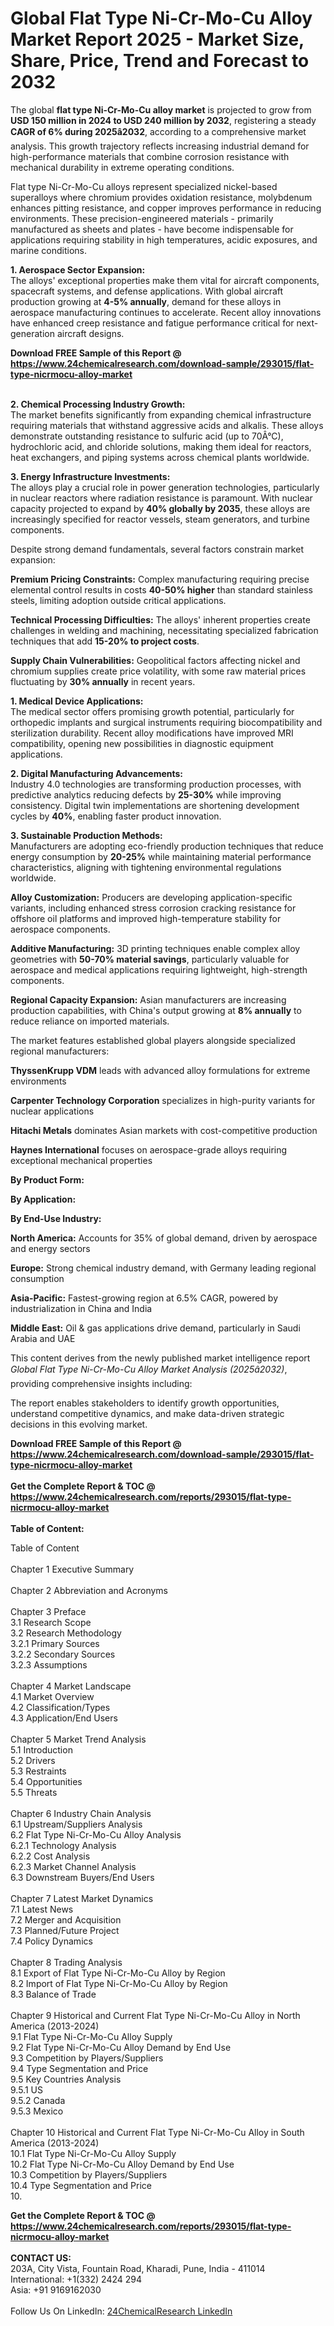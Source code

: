 <h1>Global Flat Type Ni-Cr-Mo-Cu Alloy Market Report 2025 - Market Size, Share, Price, Trend and Forecast to 2032</h1><p>The global <strong>flat type Ni-Cr-Mo-Cu alloy market</strong> is projected to grow from <strong>USD 150 million in 2024 to USD 240 million by 2032</strong>, registering a steady <strong>CAGR of 6% during 2025â2032</strong>, according to a comprehensive market analysis. This growth trajectory reflects increasing industrial demand for high-performance materials that combine corrosion resistance with mechanical durability in extreme operating conditions.</p><p>Flat type Ni-Cr-Mo-Cu alloys represent specialized nickel-based superalloys where chromium provides oxidation resistance, molybdenum enhances pitting resistance, and copper improves performance in reducing environments. These precision-engineered materials - primarily manufactured as sheets and plates - have become indispensable for applications requiring stability in high temperatures, acidic exposures, and marine conditions.</p><p><strong>1. Aerospace Sector Expansion:</strong><br>
The alloys' exceptional properties make them vital for aircraft components, spacecraft systems, and defense applications. With global aircraft production growing at <strong>4-5% annually</strong>, demand for these alloys in aerospace manufacturing continues to accelerate. Recent alloy innovations have enhanced creep resistance and fatigue performance critical for next-generation aircraft designs.</p><div><b>Download FREE Sample of this Report @ 
            <a href="https://www.24chemicalresearch.com/download-sample/293015/flat-type-nicrmocu-alloy-market">
            https://www.24chemicalresearch.com/download-sample/293015/flat-type-nicrmocu-alloy-market</a></b></div><br><p><strong>2. Chemical Processing Industry Growth:</strong><br>
The market benefits significantly from expanding chemical infrastructure requiring materials that withstand aggressive acids and alkalis. These alloys demonstrate outstanding resistance to sulfuric acid (up to 70Â°C), hydrochloric acid, and chloride solutions, making them ideal for reactors, heat exchangers, and piping systems across chemical plants worldwide.</p><p><strong>3. Energy Infrastructure Investments:</strong><br>
The alloys play a crucial role in power generation technologies, particularly in nuclear reactors where radiation resistance is paramount. With nuclear capacity projected to expand by <strong>40% globally by 2035</strong>, these alloys are increasingly specified for reactor vessels, steam generators, and turbine components.</p><p>Despite strong demand fundamentals, several factors constrain market expansion:</p><p><strong>Premium Pricing Constraints:</strong> Complex manufacturing requiring precise elemental control results in costs <strong>40-50% higher</strong> than standard stainless steels, limiting adoption outside critical applications.</p><p><strong>Technical Processing Difficulties:</strong> The alloys' inherent properties create challenges in welding and machining, necessitating specialized fabrication techniques that add <strong>15-20% to project costs</strong>.</p><p><strong>Supply Chain Vulnerabilities:</strong> Geopolitical factors affecting nickel and chromium supplies create price volatility, with some raw material prices fluctuating by <strong>30% annually</strong> in recent years.</p><p><strong>1. Medical Device Applications:</strong><br>
The medical sector offers promising growth potential, particularly for orthopedic implants and surgical instruments requiring biocompatibility and sterilization durability. Recent alloy modifications have improved MRI compatibility, opening new possibilities in diagnostic equipment applications.</p><p><strong>2. Digital Manufacturing Advancements:</strong><br>
Industry 4.0 technologies are transforming production processes, with predictive analytics reducing defects by <strong>25-30%</strong> while improving consistency. Digital twin implementations are shortening development cycles by <strong>40%</strong>, enabling faster product innovation.</p><p><strong>3. Sustainable Production Methods:</strong><br>
Manufacturers are adopting eco-friendly production techniques that reduce energy consumption by <strong>20-25%</strong> while maintaining material performance characteristics, aligning with tightening environmental regulations worldwide.</p><p><strong>Alloy Customization:</strong> Producers are developing application-specific variants, including enhanced stress corrosion cracking resistance for offshore oil platforms and improved high-temperature stability for aerospace components.</p><p><strong>Additive Manufacturing:</strong> 3D printing techniques enable complex alloy geometries with <strong>50-70% material savings</strong>, particularly valuable for aerospace and medical applications requiring lightweight, high-strength components.</p><p><strong>Regional Capacity Expansion:</strong> Asian manufacturers are increasing production capabilities, with China's output growing at <strong>8% annually</strong> to reduce reliance on imported materials.</p><p>The market features established global players alongside specialized regional manufacturers:</p><p><strong>ThyssenKrupp VDM</strong> leads with advanced alloy formulations for extreme environments</p><p><strong>Carpenter Technology Corporation</strong> specializes in high-purity variants for nuclear applications</p><p><strong>Hitachi Metals</strong> dominates Asian markets with cost-competitive production</p><p><strong>Haynes International</strong> focuses on aerospace-grade alloys requiring exceptional mechanical properties</p><p><strong>By Product Form:</strong></p><p><strong>By Application:</strong></p><p><strong>By End-Use Industry:</strong></p><p><strong>North America:</strong> Accounts for 35% of global demand, driven by aerospace and energy sectors</p><p><strong>Europe:</strong> Strong chemical industry demand, with Germany leading regional consumption</p><p><strong>Asia-Pacific:</strong> Fastest-growing region at 6.5% CAGR, powered by industrialization in China and India</p><p><strong>Middle East:</strong> Oil &amp; gas applications drive demand, particularly in Saudi Arabia and UAE</p><p>This content derives from the newly published market intelligence report <em>Global Flat Type Ni-Cr-Mo-Cu Alloy Market Analysis (2025â2032)</em>, providing comprehensive insights including:</p><p>The report enables stakeholders to identify growth opportunities, understand competitive dynamics, and make data-driven strategic decisions in this evolving market.</p><div><b>Download FREE Sample of this Report @ 
            <a href="https://www.24chemicalresearch.com/download-sample/293015/flat-type-nicrmocu-alloy-market">
            https://www.24chemicalresearch.com/download-sample/293015/flat-type-nicrmocu-alloy-market</a></b></div><br><div><b>Get the Complete Report & TOC @ 
            <a href="https://www.24chemicalresearch.com/reports/293015/flat-type-nicrmocu-alloy-market">
            https://www.24chemicalresearch.com/reports/293015/flat-type-nicrmocu-alloy-market</a></b></div><br>
            <b>Table of Content:</b><p>Table of Content<br />
<br />
Chapter 1 Executive Summary<br />
<br />
Chapter 2 Abbreviation and Acronyms<br />
<br />
Chapter 3 Preface<br />
3.1 Research Scope<br />
3.2 Research Methodology<br />
  3.2.1 Primary Sources<br />
  3.2.2 Secondary Sources<br />
  3.2.3 Assumptions<br />
		<br />
Chapter 4 Market Landscape<br />
4.1 Market Overview<br />
4.2 Classification/Types<br />
4.3 Application/End Users<br />
<br />
Chapter 5 Market Trend Analysis <br />
5.1 Introduction<br />
5.2 Drivers<br />
5.3 Restraints<br />
5.4 Opportunities<br />
5.5 Threats<br />
<br />
Chapter 6 Industry Chain Analysis<br />
6.1 Upstream/Suppliers Analysis<br />
6.2 Flat Type Ni-Cr-Mo-Cu Alloy Analysis<br />
  6.2.1 Technology Analysis<br />
  6.2.2 Cost Analysis<br />
  6.2.3 Market Channel Analysis<br />
6.3 Downstream Buyers/End Users<br />
<br />
Chapter 7 Latest Market Dynamics<br />
7.1 Latest News<br />
7.2 Merger and Acquisition<br />
7.3 Planned/Future Project<br />
7.4 Policy Dynamics<br />
<br />
Chapter 8 Trading Analysis<br />
8.1 Export of Flat Type Ni-Cr-Mo-Cu Alloy by Region<br />
8.2 Import of Flat Type Ni-Cr-Mo-Cu Alloy by Region<br />
8.3 Balance of Trade<br />
<br />
Chapter 9 Historical and Current Flat Type Ni-Cr-Mo-Cu Alloy in North America (2013-2024)<br />
9.1 Flat Type Ni-Cr-Mo-Cu Alloy Supply <br />
9.2 Flat Type Ni-Cr-Mo-Cu Alloy Demand by End Use<br />
9.3 Competition by Players/Suppliers<br />
9.4 Type Segmentation and Price<br />
9.5 Key Countries Analysis<br />
  9.5.1 US<br />
  9.5.2 Canada<br />
  9.5.3 Mexico<br />
<br />
Chapter 10 Historical and Current Flat Type Ni-Cr-Mo-Cu Alloy in South America (2013-2024)<br />
10.1 Flat Type Ni-Cr-Mo-Cu Alloy Supply <br />
10.2 Flat Type Ni-Cr-Mo-Cu Alloy Demand by End Use<br />
10.3 Competition by Players/Suppliers<br />
10.4 Type Segmentation and Price<br />
10.</p><div><b>Get the Complete Report & TOC @ 
            <a href="https://www.24chemicalresearch.com/reports/293015/flat-type-nicrmocu-alloy-market">
            https://www.24chemicalresearch.com/reports/293015/flat-type-nicrmocu-alloy-market</a></b></div><br><b>CONTACT US:</b><br>
            203A, City Vista, Fountain Road, Kharadi, Pune, India - 411014<br>
            International: +1(332) 2424 294<br>
            Asia: +91 9169162030 <br><br>
            Follow Us On LinkedIn: <a href="https://www.linkedin.com/company/24chemicalresearch/">24ChemicalResearch LinkedIn</a>